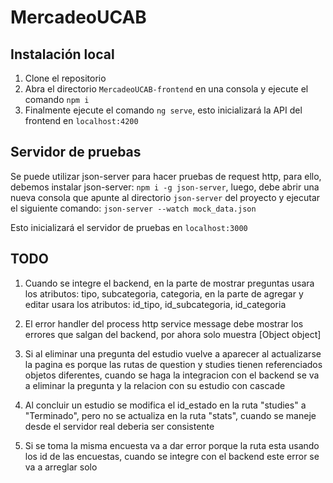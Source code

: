 # MercadeoUCAB

## Instalación local
1. Clone el repositorio
2. Abra el directorio `MercadeoUCAB-frontend` en una consola y ejecute el comando `npm i`
3. Finalmente ejecute el comando `ng serve`, esto inicializará la API del frontend en `localhost:4200`

## Servidor de pruebas
 Se puede utilizar json-server para hacer pruebas de request http, para ello, debemos instalar json-server: `npm i -g json-server`, luego, debe abrir una nueva consola que apunte al directorio `json-server` del proyecto y ejecutar el siguiente comando:
 ```json-server --watch mock_data.json```
 
 Esto inicializará el servidor de pruebas en `localhost:3000`

## TODO
1. Cuando se integre el backend, en la parte de mostrar preguntas usara los atributos: tipo, subcategoria, categoria, en la parte de agregar y editar usara los atributos: id_tipo, id_subcategoria, id_categoria

2. El error handler del process http service message debe mostrar los errores que salgan del backend, por ahora solo muestra [Object object]

3. Si al eliminar una pregunta del estudio vuelve a aparecer al actualizarse la pagina es porque las rutas de question y studies tienen referenciados objetos diferentes, cuando se haga la integracion con el backend se va a eliminar la pregunta y la relacion con su estudio con cascade

4. Al concluir un estudio se modifica el id_estado en la ruta "studies" a "Terminado", pero no se actualiza en la ruta "stats", cuando se maneje desde el servidor real deberia ser consistente

5. Si se toma la misma encuesta va a dar error porque la ruta esta usando los id de las encuestas, cuando se integre con el backend este error se va a arreglar solo